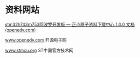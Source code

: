 # 资料网站

[stm32h743/h753阿波罗开发板 — 正点原子资料下载中心 1.0.0 文档 (openedv.com)](http://www.openedv.com/docs/boards/stm32/zdyz_stm32h743_apollo.html)

www.openedv.com 开源电子网

www.stmcu.org ST中国官方技术网